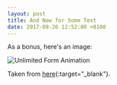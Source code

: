 ```yaml
---
layout: post
title: And Now for Some Text
date: 2017-09-26 12:52:00 +0100
---
```

As a bonus, here's an image:

![Unlimited Form Animation](https://vignette.wikia.nocookie.net/random-ness/images/6/68/GIF_-_Wonderful_101_Thumbs_Up.gif)
<!--more-->

Taken from [here](http://random-ness.wikia.com/wiki/File:GIF_-_Wonderful_101_Thumbs_Up.gif){:target="_blank"}.